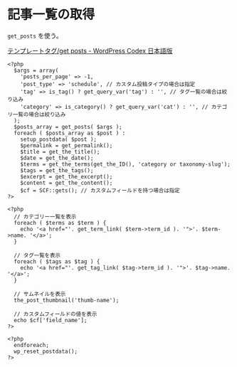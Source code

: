 # 記事一覧の取得

`get_posts` を使う。

[テンプレートタグ/get posts - WordPress Codex 日本語版](https://wpdocs.osdn.jp/%E3%83%86%E3%83%B3%E3%83%97%E3%83%AC%E3%83%BC%E3%83%88%E3%82%BF%E3%82%B0/get_posts)

    <?php
      $args = array(
        'posts_per_page' => -1,
        'post_type' => 'schedule', // カスタム投稿タイプの場合は指定
        'tag' => is_tag() ? get_query_var('tag') : '', // タグ一覧の場合は絞り込み
        'category' => is_category() ? get_query_var('cat') : '', // カテゴリ一覧の場合は絞り込み
      );
      $posts_array = get_posts( $args );
      foreach ( $posts_array as $post ) :
        setup_postdata( $post );
        $permalink = get_permalink();
        $title = get_the_title();
        $date = get_the_date();
        $terms = get_the_terms(get_the_ID(), 'category or taxonomy-slug');
        $tags = get_the_tags();
        $excerpt = get_the_excerpt();
        $content = get_the_content();
        $cf = SCF::gets(); // カスタムフィールドを持つ場合は指定
    ?>

    <?php
      // カテゴリー一覧を表示
      foreach ( $terms as $term ) {
        echo '<a href="'. get_term_link( $term->term_id ). '">'. $term->name. '</a>';
      }

      // タグ一覧を表示
      foreach ( $tags as $tag ) {
        echo '<a href="'. get_tag_link( $tag->term_id ). '">'. $tag->name. '</a>';
      }

      // サムネイルを表示
      the_post_thumbnail('thumb-name');

      // カスタムフィールドの値を表示
      echo $cf['field_name'];
    ?>

    <?php
      endforeach;
      wp_reset_postdata();
    ?>
